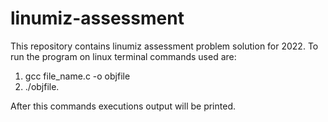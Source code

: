 # linumiz-assessment
This repository contains linumiz assessment problem solution for 2022.
To run the program on linux terminal commands used are:
1. gcc file_name.c -o objfile
2. ./objfile.

After this commands executions output will be printed.
